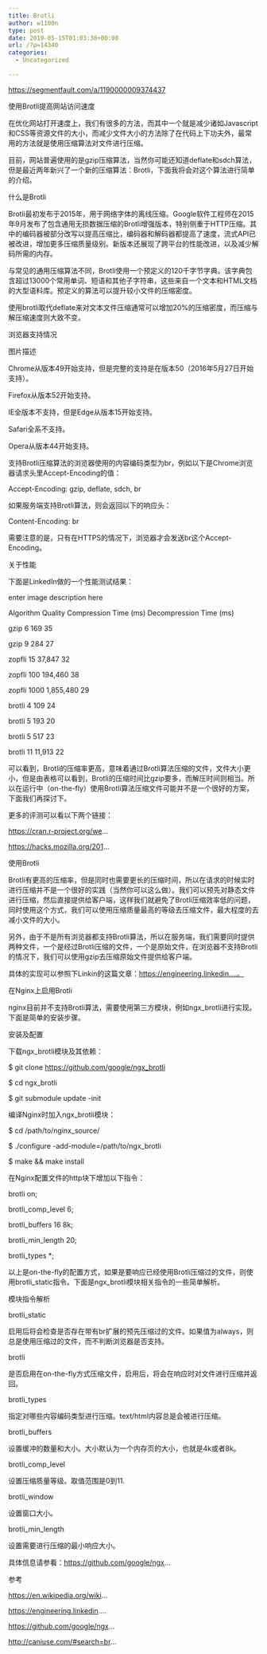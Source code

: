 ```yaml
---
title: Brotli
author: w1100n
type: post
date: 2019-05-15T01:03:38+00:00
url: /?p=14340
categories:
  - Uncategorized

---
```

https://segmentfault.com/a/1190000009374437

使用Brotli提高网站访问速度
  
在优化网站打开速度上，我们有很多的方法，而其中一个就是减少诸如Javascript和CSS等资源文件的大小，而减少文件大小的方法除了在代码上下功夫外，最常用的方法就是使用压缩算法对文件进行压缩。

目前，网站普遍使用的是gzip压缩算法，当然你可能还知道deflate和sdch算法，但是最近两年新兴了一个新的压缩算法：Brotli，下面我将会对这个算法进行简单的介绍。

什么是Brotli
  
Brotli最初发布于2015年，用于网络字体的离线压缩。Google软件工程师在2015年9月发布了包含通用无损数据压缩的Brotli增强版本，特别侧重于HTTP压缩。其中的编码器被部分改写以提高压缩比，编码器和解码器都提高了速度，流式API已被改进，增加更多压缩质量级别。新版本还展现了跨平台的性能改进，以及减少解码所需的内存。

与常见的通用压缩算法不同，Brotli使用一个预定义的120千字节字典。该字典包含超过13000个常用单词、短语和其他子字符串，这些来自一个文本和HTML文档的大型语料库。预定义的算法可以提升较小文件的压缩密度。

使用brotli取代deflate来对文本文件压缩通常可以增加20%的压缩密度，而压缩与解压缩速度则大致不变。

浏览器支持情况
  
图片描述

Chrome从版本49开始支持，但是完整的支持是在版本50（2016年5月27日开始支持）。

Firefox从版本52开始支持。

IE全版本不支持，但是Edge从版本15开始支持。

Safari全系不支持。

Opera从版本44开始支持。

支持Brotli压缩算法的浏览器使用的内容编码类型为br，例如以下是Chrome浏览器请求头里Accept-Encoding的值：

Accept-Encoding: gzip, deflate, sdch, br
  
如果服务端支持Brotli算法，则会返回以下的响应头：

Content-Encoding: br
  
需要注意的是，只有在HTTPS的情况下，浏览器才会发送br这个Accept-Encoding。

关于性能
  
下面是LinkedIn做的一个性能测试结果：

enter image description here

Algorithm Quality Compression Time (ms) Decompression Time (ms)
  
gzip 6 169 35
  
gzip 9 284 27
  
zopfli 15 37,847 32
  
zopfli 100 194,460 38
  
zopfli 1000 1,855,480 29
  
brotli 4 109 24
  
brotli 5 193 20
  
brotli 5 517 23
  
brotli 11 11,913 22
  
可以看到，Brotli的压缩率更高，意味着通过Brotli算法压缩的文件，文件大小更小，但是由表格可以看到，Brotli的压缩时间比gzip要多，而解压时间则相当。所以在运行中（on-the-fly）使用Brotli算法压缩文件可能并不是一个很好的方案，下面我们再探讨下。

更多的评测可以看以下两个链接：

https://cran.r-project.org/we...

https://hacks.mozilla.org/201...

使用Brotli
  
Brotli有更高的压缩率，但是同时也需要更长的压缩时间，所以在请求的时候实时进行压缩并不是一个很好的实践（当然你可以这么做）。我们可以预先对静态文件进行压缩，然后直接提供给客户端，这样我们就避免了Brotli压缩效率低的问题，同时使用这个方式，我们可以使用压缩质量最高的等级去压缩文件，最大程度的去减小文件的大小。

另外，由于不是所有浏览器都支持Brotli算法，所以在服务端，我们需要同时提供两种文件，一个是经过Brotli压缩的文件，一个是原始文件，在浏览器不支持Brotli的情况下，我们可以使用gzip去压缩原始文件提供给客户端。

具体的实现可以参照下Linkin的这篇文章：https://engineering.linkedin....。

在Nginx上启用Brotli
  
nginx目前并不支持Brotli算法，需要使用第三方模块，例如ngx_brotli进行实现。下面是简单的安装步骤。

安装及配置
  
下载ngx_brotli模块及其依赖：

$ git clone https://github.com/google/ngx_brotli
  
$ cd ngx_brotli
  
$ git submodule update -init
  
编译Nginx时加入ngx_brotli模块：

$ cd /path/to/nginx_source/
  
$ ./configure -add-module=/path/to/ngx_brotli
  
$ make && make install
  
在Nginx配置文件的http块下增加以下指令：

brotli on;
  
brotli\_comp\_level 6;
  
brotli_buffers 16 8k;
  
brotli\_min\_length 20;
  
brotli_types *;
  
以上是on-the-fly的配置方式，如果是要响应已经使用Brotli压缩过的文件，则使用brotli\_static指令。下面是ngx\_brotli模块相关指令的一些简单解析。

模块指令解析
  
brotli_static
  
启用后将会检查是否存在带有br扩展的预先压缩过的文件。如果值为always，则总是使用压缩过的文件，而不判断浏览器是否支持。

brotli
  
是否启用在on-the-fly方式压缩文件，启用后，将会在响应时对文件进行压缩并返回。

brotli_types
  
指定对哪些内容编码类型进行压缩。text/html内容总是会被进行压缩。

brotli_buffers
  
设置缓冲的数量和大小。大小默认为一个内存页的大小，也就是4k或者8k。

brotli\_comp\_level
  
设置压缩质量等级。取值范围是0到11.

brotli_window
  
设置窗口大小。

brotli\_min\_length
  
设置需要进行压缩的最小响应大小。

具体信息请参看：https://github.com/google/ngx...

参考
  
https://en.wikipedia.org/wiki...

https://engineering.linkedin....

https://github.com/google/ngx...

http://caniuse.com/#search=br...